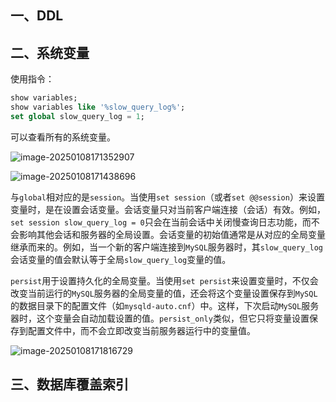 ## 一、DDL





## 二、系统变量

使用指令：

```sql
show variables;
show variables like '%slow_query_log%';
set global slow_query_log = 1; 
```

可以查看所有的系统变量。

![image-20250108171352907](C:\Users\Lenovo\AppData\Roaming\Typora\typora-user-images\image-20250108171352907.png)

![image-20250108171438696](C:\Users\Lenovo\AppData\Roaming\Typora\typora-user-images\image-20250108171438696.png)

与`global`相对应的是`session`。当使用`set session`（或者`set @@session`）来设置变量时，是在设置会话变量。会话变量只对当前客户端连接（会话）有效。例如，`set session slow_query_log = 0`只会在当前会话中关闭慢查询日志功能，而不会影响其他会话和服务器的全局设置。会话变量的初始值通常是从对应的全局变量继承而来的。例如，当一个新的客户端连接到`MySQL`服务器时，其`slow_query_log`会话变量的值会默认等于全局`slow_query_log`变量的值。

`persist`用于设置持久化的全局变量。当使用`set persist`来设置变量时，不仅会改变当前运行的`MySQL`服务器的全局变量的值，还会将这个变量设置保存到`MySQL`的数据目录下的配置文件（如`mysqld-auto.cnf`）中。这样，下次启动`MySQL`服务器时，这个变量会自动加载设置的值。`persist_only`类似，但它只将变量设置保存到配置文件中，而不会立即改变当前服务器运行中的变量值。

![image-20250108171816729](C:\Users\Lenovo\AppData\Roaming\Typora\typora-user-images\image-20250108171816729.png)

## 三、数据库覆盖索引